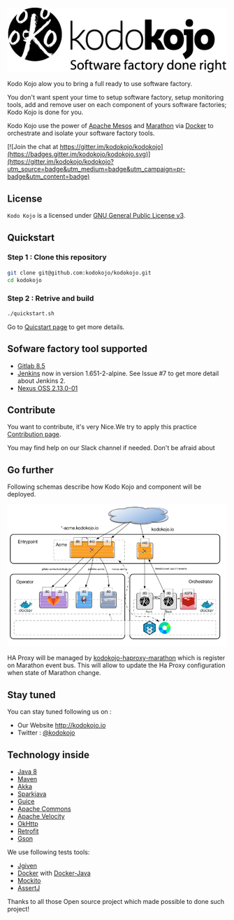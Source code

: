 
![Kodo Kojo Logo](doc/images/logo-kodokojo-baseline-black1.png)


Kodo Kojo alow you to bring a full ready to use software factory. 

You don't want spent your time to setup software factory, setup monitoring tools, add and remove user on each component of yours software factories; Kodo Kojo is done for you. 

Kodo Kojo use the power of [Apache Mesos](http://mesos.apache.org/) and [Marathon](https://mesosphere.github.io/marathon/) via [Docker](https://www.docker.com/) to orchestrate and isolate your software factory tools.

[![Join the chat at https://gitter.im/kodokojo/kodokojo](https://badges.gitter.im/kodokojo/kodokojo.svg)](https://gitter.im/kodokojo/kodokojo?utm_source=badge&utm_medium=badge&utm_campaign=pr-badge&utm_content=badge)

## License

`Kodo Kojo` is a licensed under [GNU General Public License v3](http://www.gnu.org/licenses/gpl-3.0.en.html).

## Quickstart
### Step 1 : Clone this repository
```bash
git clone git@github.com:kodokojo/kodokojo.git
cd kodokojo
```

### Step 2 : Retrive and build
```bash
./quickstart.sh
```

Go to [Quicstart page](doc/QUICKSTART.md) to get more details.

## Sofware factory tool supported
* [Gitlab 8.5](http://gitlab.com/) 
* [Jenkins](https://jenkins.io/) now in version 1.651-2-alpine. See Issue #7 to get more detail about Jenkins 2.
* [Nexus OSS 2.13.0-01](http://www.sonatype.com/nexus-repository-oss) 

## Contribute

You want to contribute, it's very Nice.We try to apply this practice [Contribution page](CONTRIBUTE.md).

You may find help on our Slack channel if needed. Don't be afraid about 

## Go further
Following schemas describe how Kodo Kojo and component will be deployed.  

![Kodo Kojo Architecture](doc/images/kodokojo-architecture.png)

HA Proxy will be managed by [kodokojo-haproxy-marathon](https://github.com/kodokojo/kodokojo-haproxy-marathon) which is register on Marathon event bus. This will allow to update the Ha Proxy configuration when state of Marathon change.

## Stay tuned

You can stay tuned following us on :
* Our Website http://kodokojo.io
* Twitter : [@kodokojo](http://twitter.com/kodokojo)


## Technology inside

* [Java 8](http://java.com)
* [Maven](https://maven.apache.org/)
* [Akka](http://akka.io)
* [Sparkjava](http://sparkjava.com/)
* [Guice](https://github.com/google/guice)
* [Apache Commons](https://commons.apache.org/)
* [Apache Velocity](http://velocity.apache.org/)
* [OkHttp](http://square.github.io/okhttp/)
* [Retrofit](http://square.github.io/retrofit/)
* [Gson](https://github.com/google/gson)

We use following tests tools:
* [Jgiven](http://jgiven.org/)
* [Docker](https://www.docker.com/) with [Docker-Java](https://github.com/docker-java/docker-java)
* [Mockito](http://mockito.org/)
* [AssertJ](http://joel-costigliola.github.io/assertj/)


Thanks to all those Open source project which made possible to done such project!

 
 
